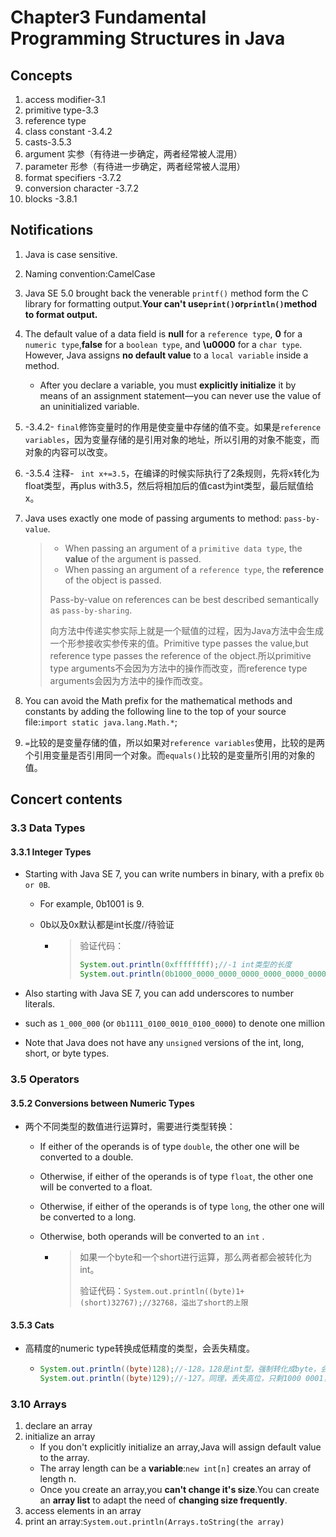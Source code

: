 # Chapter3 Fundamental Programming Structures in Java

## Concepts

1. access modifier-3.1
2. primitive type-3.3
3. reference type
4. class constant -3.4.2 
5. casts-3.5.3
6. argument 实参（有待进一步确定，两者经常被人混用）
7. parameter 形参（有待进一步确定，两者经常被人混用）
8. format specifiers -3.7.2
9. conversion character -3.7.2
10. blocks -3.8.1

## Notifications

1. Java is case sensitive.

2. Naming convention:CamelCase

3. Java SE 5.0 brought back the venerable `printf()` method form the C library for formatting output.**Your can't use`print()`or`println()`method to format output.** 

4. The default value of a data field is **null** for a `reference type`, **0** for a `numeric type`,**false** for a `boolean type`, and **\u0000** for a `char type`. However, Java assigns **no default value**  to a `local variable` inside a method.  

   - After you declare a variable, you must **explicitly initialize** it by means of an assignment statement—you can never use the value of an uninitialized variable. 

5. -3.4.2- `final`修饰变量时的作用是使变量中存储的值不变。如果是`reference variables`，因为变量存储的是引用对象的地址，所以引用的对象不能变，而对象的内容可以改变。

6. -3.5.4 注释- ` int x+=3.5`，在编译的时候实际执行了2条规则，先将x转化为float类型，再plus with3.5，然后将相加后的值cast为int类型，最后赋值给x。

7. Java uses exactly one mode of passing arguments to method: `pass-by-value`.

   > - When passing an argument of a `primitive data type`, the **value** of the argument is passed. 
   > - When passing an argument of a `reference type`, the **reference** of the object is passed. 
   >
   > Pass-by-value on references can be best described semantically as `pass-by-sharing`.
   >
   > 向方法中传递实参实际上就是一个赋值的过程，因为Java方法中会生成一个形参接收实参传来的值。Primitive type passes the value,but reference type passes the reference of the object.所以primitive type arguments不会因为方法中的操作而改变，而reference type arguments会因为方法中的操作而改变。

8. You can avoid the Math prefix for the mathematical methods and constants by adding the following line to the top of your source file:`import static java.lang.Math.*`; 

9. `=`比较的是变量存储的值，所以如果对`reference variables`使用，比较的是两个引用变量是否引用同一个对象。而`equals()`比较的是变量所引用的对象的值。


## Concert contents

### 3.3 Data Types

#### 3.3.1 Integer Types

- Starting with Java SE 7, you can write numbers in binary, with a prefix `0b or 0B`.

  - For example, 0b1001 is 9.

  - 0b以及0x默认都是int长度//待验证

    - > 验证代码：
      >
      > ```java
      > System.out.println(0xffffffff);//-1 int类型的长度
      > System.out.println(0b1000_0000_0000_0000_0000_0000_0000_0000);//-2147483648
      > ```

-  Also starting with Java SE 7, you can add underscores to number literals.

  - such as `1_000_000` (or `0b1111_0100_0010_0100_0000`) to denote one million

- Note that Java does not have any `unsigned` versions of the int, long, short, or byte types. 



### 3.5 Operators

#### 3.5.2 Conversions between Numeric Types

- 两个不同类型的数值进行运算时，需要进行类型转换：
  - If either of the operands is of type `double`, the other one will be converted to a double.

  - Otherwise, if either of the operands is of type `float`, the other one will be converted to a float.

  - Otherwise, if either of the operands is of type `long`, the other one will be converted to a long.

  - Otherwise, both operands will be converted to an `int` .

    - > 如果一个byte和一个short进行运算，那么两者都会被转化为int。
      >
      > 验证代码：`System.out.println((byte)1+(short)32767);//32768，溢出了short的上限`

#### 3.5.3 Cats

- 高精度的numeric type转换成低精度的类型，会丢失精度。

  - ```java
    System.out.println((byte)128);//-128。128是int型，强制转化成byte，会把高位的信息全部丢弃，所以只剩1000 0000，就变成了-128。
    System.out.println((byte)129);//-127。同理，丢失高位，只剩1000 0001，即-127
    ```

### 3.10 Arrays

1. declare an array
2. initialize an array
   - If  you don't explicitly initialize an array,Java will assign default value to the array.
   - The array length can be a **variable**:`new int[n]` creates an array of length n.
   - Once you create an array,you **can't change it's size**.You can create an **array list**  to adapt the need of **changing size frequently**.
3. access elements in an array
4. print an array:`System.out.println(Arrays.toString(the array)`